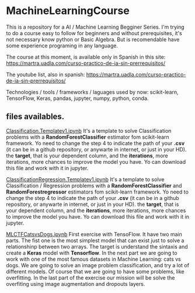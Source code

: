 # MachineLearningCourse

This is a repository for a AI / Machine Learning Begginer Series. I'm trying to do a course easy to follow for beginners 
and without prerequisites, it's not necessary know python or Basic Algebra. But is recomendable have some experience programing in any language. 

The course at this moment, is available only in Spanish in this site: 
https://martra.uadla.com/curso-practico-de-ia-sin-prerrequisitos/

The youtube list, also in spanish: 
https://martra.uadla.com/curso-practico-de-ia-sin-prerrequisitos/

Technologies / tools / frameworks / laguages used by now: scikit-learn, TensorFlow, Keras, pandas, jupyter, numpy, python, conda. 

## files availables. 
[Classification.Templatev1.ipynb](https://github.com/oopere/MachineLearningCourse/blob/main/Classification.Templatev1.ipynb)
It's a template to solve Classification problems with a **RandomForestClassifier** estimator fom scikit-learn framework. 
Yo need to change the step 4 to indicate the path of your **.csv** (it can be in a github repository, or anywarte in internet, or just in your HD). the **target**, that is your dependent column, and the **iterations**, more iterations, more chances to improve the model you have. 
Yo can download this file and work with it in jupyter. 

[ClassificationRegression.Templatev1.ipynb](https://github.com/oopere/MachineLearningCourse/blob/main/ClassificationRegression.Templatev1.ipynb)
It's a template to solve Classification / Regression problems with a **RandomForestClassifier** and **RandomForestregressor** estimators fom scikit-learn framework. 
Yo need to change the step 4 to indicate the path of your **.csv** (it can be in a github repository, or anywarte in internet, or just in your HD). the **target**, that is your dependent column, and the **iterations**, more iterations, more chances to improve the model you have. 
Yo can download this file and work with it in jupyter. 

[MLCTFCatsvsDogs.ipynb](https://github.com/oopere/MachineLearningCourse/blob/main/MLCTFCatsvsDogs.ipynb)
First exercise with TensoFlow. It have two main parts. The fist one is the most simplest model that can exist just to solve a relationshinp between two arrays. The target is understand the sintaxis and create a **Keras** model with **Tensorflow**. 
In the next part we are going to work with one of the most famous datasets in Machine Learning: cats vs dogs. We are going to solve an image problem classification, and try a lot of different models. Of course that we are going to have some problems, like overfitting. In the last part of the exercise our mission will be solve the overfiting using image augmentation and dropouts layers.


